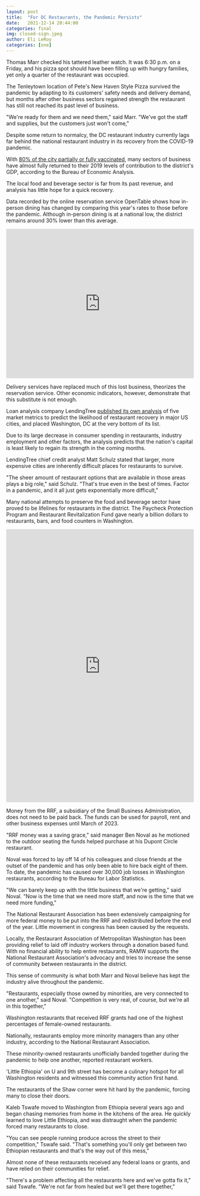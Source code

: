 ```yaml
---
layout: post
title:  "For DC Restaurants, the Pandemic Persists"
date:   2021-12-14 20:44:00
categories: final
img: closed-sign.jpeg
author: Eli LeRoy 
categories: [one]
---
```


Thomas Marr checked his tattered leather watch. It was 6:30 p.m. on a Friday, and his pizza spot should have been filling up with hungry families, yet only a quarter of the restaurant was occupied. 

The Tenleytown location of Pete's New Haven Style Pizza survived the pandemic by adapting to its customers' safety needs and delivery demand, but months after other business sectors regained strength the restaurant has still not reached its past level of business. 

"We're ready for them and we need them," said Marr. "We've got the staff and supplies, but the customers just won't come,"

Despite some return to normalcy, the DC restaurant industry currently lags far behind the national restaurant industry in its recovery from the COVID-19 pandemic.

With [80% of the city partially or fully vaccinated](https://coronavirus.dc.gov/data/vaccination), many sectors of business have almost fully returned to their 2019 levels of contribution to the district's GDP, according to the Bureau of Economic Analysis. 

The local food and beverage sector is far from its past revenue, and analysis has little hope for a quick recovery. 

Data recorded by the online reservation service OpenTable shows how in-person dining has changed by comparing this year's rates to those before the pandemic. Although in-person dining is at a national low, the district remains around 30% lower than this average.

<iframe title="Weekly Seated Diners" aria-label="Interactive line chart" id="datawrapper-chart-mmJWU" src="https://datawrapper.dwcdn.net/mmJWU/4/" scrolling="no" frameborder="0" style="width: 0; min-width: 100% !important; border: none;" height="400"></iframe><script type="text/javascript">!function(){"use strict";window.addEventListener("message",(function(e){if(void 0!==e.data["datawrapper-height"]){var t=document.querySelectorAll("iframe");for(var a in e.data["datawrapper-height"])for(var r=0;r<t.length;r++){if(t[r].contentWindow===e.source)t[r].style.height=e.data["datawrapper-height"][a]+"px"}}}))}();
</script>

Delivery services have replaced much of this lost business, theorizes the reservation service. Other economic indicators, however, demonstrate that this substitute is not enough.

Loan analysis company LendingTree [published its own analysis](https://www.lendingtree.com/business/best-places-to-open-a-restaurant/) of five market metrics to predict the likelihood of restaurant recovery in major US cities, and placed Washington, DC at the very bottom of its list. 

Due to its large decrease in consumer spending in restaurants, industry employment and other factors, the analysis predicts that the nation's capital is least likely to regain its strength in the coming months.

LendingTree chief credit analyst Matt Schulz stated that larger, more expensive cities are inherently difficult places for restaurants to survive.  
 
"The sheer amount of restaurant options that are available in those areas plays a big role," said Schulz. "That's true even in the best of times. Factor in a pandemic, and it all just gets exponentially more difficult,"

Many national attempts to preserve the food and beverage sector have proved to be lifelines for restaurants in the district. The Paycheck Protection Program and Restaurant Revitalization Fund gave nearly a billion dollars to restaurants, bars, and food counters in Washington.

<iframe title="Restaurant Revitalization Fund Grant Recipients" aria-label="Map" id="datawrapper-chart-3aYBU" src="https://datawrapper.dwcdn.net/3aYBU/2/" scrolling="no" frameborder="0" style="width: 0; min-width: 100% !important; border: none;" height="731"></iframe><script type="text/javascript">!function(){"use strict";window.addEventListener("message",(function(e){if(void 0!==e.data["datawrapper-height"]){var t=document.querySelectorAll("iframe");for(var a in e.data["datawrapper-height"])for(var r=0;r<t.length;r++){if(t[r].contentWindow===e.source)t[r].style.height=e.data["datawrapper-height"][a]+"px"}}}))}();
</script>

Money from the RRF, a subsidiary of the Small Business Administration, does not need to be paid back. The funds can be used for payroll, rent and other business expenses until March of 2023. 

"RRF money was a saving grace," said manager Ben Noval as he motioned to the outdoor seating the funds helped purchase at his Dupont Circle restaurant. 

Noval was forced to lay off 14 of his colleagues and close friends at the outset of the pandemic and has only been able to hire back eight of them. To date, the pandemic has caused over 30,000 job losses in Washington restaurants, according to the Bureau for Labor Statistics.

"We can barely keep up with the little business that we're getting," said Noval. "Now is the time that we need more staff, and now is the time that we need more funding," 

The National Restaurant Association has been extensively campaigning for more federal money to be put into the RRF and redistributed before the end of the year. Little movement in congress has been caused by the requests. 

Locally, the Restaurant Association of Metropolitan Washington has been providing relief to laid off industry workers through a donation based fund. With no financial ability to help entire restaurants, RAMW supports the National Restaurant Association's advocacy and tries to increase the sense of community between restaurants in the district.

This sense of community is what both Marr and Noval believe has kept the industry alive throughout the pandemic. 

"Restaurants, especially those owned by minorities, are very connected to one another," said Noval. "Competition is very real, of course, but we're all in this together,"

<div class="flourish-embed flourish-chart" data-src="visualisation/8039961"><script src="https://public.flourish.studio/resources/embed.js"></script></div>

Washington restaurants that received RRF grants had one of the highest percentages of female-owned restaurants. 

Nationally, restaurants employ more minority managers than any other industry, according to the National Restaurant Association. 

These minority-owned restaurants unofficially banded together during the pandemic to help one another, reported restaurant workers. 

'Little Ethiopia' on U and 9th street has become a culinary hotspot for all Washington residents and witnessed this community action first hand. 

The restaurants of the Shaw corner were hit hard by the pandemic, forcing many to close their doors.

Kaleb Tswafe moved to Washington from Ethiopia several years ago and began chasing memories from home in the kitchens of the area. He quickly learned to love Little Ethiopia, and was distraught when the pandemic forced many restaurants to close. 

"You can see people running produce across the street to their competition," Tswafe said. "That's something you'll only get between two Ethiopian restaurants and that's the way out of this mess," 

Almost none of these restaurants received any federal loans or grants, and have relied on their communities for relief. 

"There's a problem affecting all the restaurants here and we've gotta fix it," said Tswafe. "We're not far from healed but we'll get there together," 

